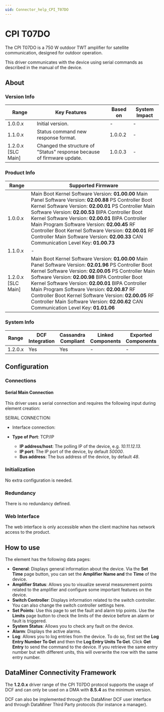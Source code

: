 ```yaml
---
uid: Connector_help_CPI_T07DO
---
```


# CPI T07DO

The CPI T07DO is a 750 W outdoor TWT amplifier for satellite communication, designed for outdoor operation.

This driver communicates with the device using serial commands as described in the manual of the device.

## About

### Version Info

| **Range**            | **Key Features**                                                       | **Based on** | **System Impact** |
|----------------------|------------------------------------------------------------------------|--------------|-------------------|
| 1.0.0.x              | Initial version.                                                       | \-           | \-                |
| 1.1.0.x              | Status command new response format.                                    | 1.0.0.2      | \-                |
| 1.2.0.x \[SLC Main\] | Changed the structure of "Status" response because of firmware update. | 1.0.0.3      | \-                |

### Product Info

| **Range**            | **Supported Firmware**                                                                                                                                                                                                                                                                                                                                                                                                                                                           |
|----------------------|----------------------------------------------------------------------------------------------------------------------------------------------------------------------------------------------------------------------------------------------------------------------------------------------------------------------------------------------------------------------------------------------------------------------------------------------------------------------------------|
| 1.0.0.x              | Main Boot Kernel Software Version: **01.00.00** Main Panel Software Version: **02.00.88** PS Controller Boot Kernel Software Version: **02.00.01** PS Controller Main Software Version: **02.00.53** BIPA Controller Boot Kernel Software Version: **02.00.01** BIPA Controller Main Program Software Version: **02.00.45** RF Controller Boot Kernel Software Version: **02.00.01** RF Controller Main Software Version: **02.00.33** CAN Communication Level Key: **01.00.73** |
| 1.1.0.x              | \-                                                                                                                                                                                                                                                                                                                                                                                                                                                                               |
| 1.2.0.x \[SLC Main\] | Main Boot Kernel Software Version: **01.00.00** Main Panel Software Version: **02.01.96** PS Controller Boot Kernel Software Version: **02.00.05** PS Controller Main Software Version: **02.00.98** BIPA Controller Boot Kernel Software Version: **02.00.01** BIPA Controller Main Program Software Version: **02.00.87** RF Controller Boot Kernel Software Version: **02.00.05** RF Controller Main Software Version: **02.00.62** CAN Communication Level Key: **01.01.06** |

### System Info

| **Range** | **DCF Integration** | **Cassandra Compliant** | **Linked Components** | **Exported Components** |
|-----------|---------------------|-------------------------|-----------------------|-------------------------|
| 1.2.0.x   | Yes                 | Yes                     | \-                    | \-                      |

## Configuration

### Connections

#### Serial Main Connection

This driver uses a serial connection and requires the following input during element creation:

SERIAL CONNECTION:

- Interface connection:

- **Type of Port**: TCP/IP
  - **IP address/host**: The polling IP of the device, e.g. *10.11.12.13.*
  - **IP port**: The IP port of the device, by default *50000*.
  - **Bus address**: The bus address of the device, by default *48*.

### Initialization

No extra configuration is needed.

### Redundancy

There is no redundancy defined.

### Web Interface

The web interface is only accessible when the client machine has network access to the product.

## How to use

The element has the following data pages:

- **General**: Displays general information about the device. Via the **Set Time** page button, you can set the **Amplifier** **Name and** the **Time** of the device.
- **Amplifier Status**: Allows you to visualize several measurement points related to the amplifier and configure some important features on the device.
- **Switch Controller**: Displays information related to the switch controller. You can also change the switch controller settings here.
- **Set Points**: Use this page to set the fault and alarm trip points. Use the **Limits** page button to check the limits of the device before an alarm or fault is triggered.
- **System Status**: Allows you to check any fault on the device.
- **Alarm**: Displays the active alarms.
- **Log**: Allows you to log entries from the device. To do so, first set the **Log Entry Number To Get** and then the **Log Entry Units To Get**. Click **Get Entry** to send the command to the device. If you retrieve the same entry number but with different units, this will overwrite the row with the same entry number.

## DataMiner Connectivity Framework

The **1.2.0.x** driver range of the CPI T07DO protocol supports the usage of DCF and can only be used on a DMA with **8.5.4** as the minimum version.

DCF can also be implemented through the DataMiner DCF user interface and through DataMiner Third Party protocols (for instance a manager).
